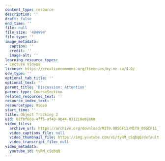 ```yaml
---
content_type: resource
description: ''
draft: false
end_time: ''
file: null
file_size: '484994'
file_type: ''
image_metadata:
  caption: ''
  credit: ''
  image-alt: ''
learning_resource_types:
- Lecture Videos
license: https://creativecommons.org/licenses/by-nc-sa/4.0/
ocw_type: ''
optional_tab_title: ''
optional_text: ''
parent_title: 'Discussion: Attention'
parent_type: CourseSection
related_resources_text: ''
resource_index_text: ''
resourcetype: Video
start_time: ''
title: Object Tracking 2
uid: 02fbf660-4ff5-af40-9b44-831218e08860
video_files:
  archive_url: https://archive.org/download/MIT9.00SCF11/MIT9_00SCF11_lec07_track4_2_300k.mp4
  video_captions_file: null
  video_thumbnail_file: https://img.youtube.com/vi/tyRM_cSqbqQ/default.jpg
  video_transcript_file: null
video_metadata:
  youtube_id: tyRM_cSqbqQ
---
```

